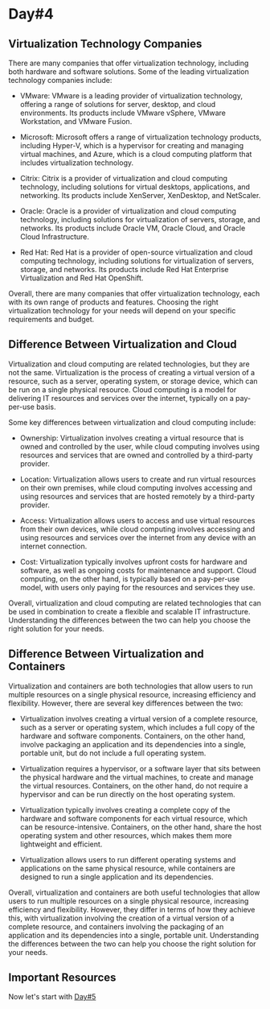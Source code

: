 # Day#4

## Virtualization Technology Companies

There are many companies that offer virtualization technology, including both hardware and software solutions. Some of the leading virtualization technology companies include:

+ VMware: VMware is a leading provider of virtualization technology, offering a range of solutions for server, desktop, and cloud environments. Its products include VMware vSphere, VMware Workstation, and VMware Fusion.

+ Microsoft: Microsoft offers a range of virtualization technology products, including Hyper-V, which is a hypervisor for creating and managing virtual machines, and Azure, which is a cloud computing platform that includes virtualization technology.

+ Citrix: Citrix is a provider of virtualization and cloud computing technology, including solutions for virtual desktops, applications, and networking. Its products include XenServer, XenDesktop, and NetScaler.

+ Oracle: Oracle is a provider of virtualization and cloud computing technology, including solutions for virtualization of servers, storage, and networks. Its products include Oracle VM, Oracle Cloud, and Oracle Cloud Infrastructure.

+ Red Hat: Red Hat is a provider of open-source virtualization and cloud computing technology, including solutions for virtualization of servers, storage, and networks. Its products include Red Hat Enterprise Virtualization and Red Hat OpenShift.

Overall, there are many companies that offer virtualization technology, each with its own range of products and features. Choosing the right virtualization technology for your needs will depend on your specific requirements and budget.

## Difference Between Virtualization and Cloud

Virtualization and cloud computing are related technologies, but they are not the same. Virtualization is the process of creating a virtual version of a resource, such as a server, operating system, or storage device, which can be run on a single physical resource. Cloud computing is a model for delivering IT resources and services over the internet, typically on a pay-per-use basis.

Some key differences between virtualization and cloud computing include:

+ Ownership: Virtualization involves creating a virtual resource that is owned and controlled by the user, while cloud computing involves using resources and services that are owned and controlled by a third-party provider.

+ Location: Virtualization allows users to create and run virtual resources on their own premises, while cloud computing involves accessing and using resources and services that are hosted remotely by a third-party provider.

+ Access: Virtualization allows users to access and use virtual resources from their own devices, while cloud computing involves accessing and using resources and services over the internet from any device with an internet connection.

+ Cost: Virtualization typically involves upfront costs for hardware and software, as well as ongoing costs for maintenance and support. Cloud computing, on the other hand, is typically based on a pay-per-use model, with users only paying for the resources and services they use.

Overall, virtualization and cloud computing are related technologies that can be used in combination to create a flexible and scalable IT infrastructure. Understanding the differences between the two can help you choose the right solution for your needs.

## Difference Between Virtualization and Containers

Virtualization and containers are both technologies that allow users to run multiple resources on a single physical resource, increasing efficiency and flexibility. However, there are several key differences between the two:

+ Virtualization involves creating a virtual version of a complete resource, such as a server or operating system, which includes a full copy of the hardware and software components. Containers, on the other hand, involve packaging an application and its dependencies into a single, portable unit, but do not include a full operating system.

+ Virtualization requires a hypervisor, or a software layer that sits between the physical hardware and the virtual machines, to create and manage the virtual resources. Containers, on the other hand, do not require a hypervisor and can be run directly on the host operating system.

+ Virtualization typically involves creating a complete copy of the hardware and software components for each virtual resource, which can be resource-intensive. Containers, on the other hand, share the host operating system and other resources, which makes them more lightweight and efficient.

+ Virtualization allows users to run different operating systems and applications on the same physical resource, while containers are designed to run a single application and its dependencies.

Overall, virtualization and containers are both useful technologies that allow users to run multiple resources on a single physical resource, increasing efficiency and flexibility. However, they differ in terms of how they achieve this, with virtualization involving the creation of a virtual version of a complete resource, and containers involving the packaging of an application and its dependencies into a single, portable unit. Understanding the differences between the two can help you choose the right solution for your needs.

## Important Resources

Now let's start with [Day#5](Day%405.md)